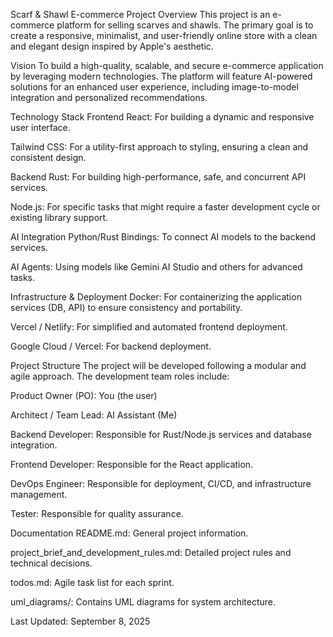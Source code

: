 Scarf & Shawl E-commerce Project
Overview
This project is an e-commerce platform for selling scarves and shawls. The primary goal is to create a responsive, minimalist, and user-friendly online store with a clean and elegant design inspired by Apple's aesthetic.

Vision
To build a high-quality, scalable, and secure e-commerce application by leveraging modern technologies. The platform will feature AI-powered solutions for an enhanced user experience, including image-to-model integration and personalized recommendations.

Technology Stack
Frontend
React: For building a dynamic and responsive user interface.

Tailwind CSS: For a utility-first approach to styling, ensuring a clean and consistent design.

Backend
Rust: For building high-performance, safe, and concurrent API services.

Node.js: For specific tasks that might require a faster development cycle or existing library support.

AI Integration
Python/Rust Bindings: To connect AI models to the backend services.

AI Agents: Using models like Gemini AI Studio and others for advanced tasks.

Infrastructure & Deployment
Docker: For containerizing the application services (DB, API) to ensure consistency and portability.

Vercel / Netlify: For simplified and automated frontend deployment.

Google Cloud / Vercel: For backend deployment.

Project Structure
The project will be developed following a modular and agile approach. The development team roles include:

Product Owner (PO): You (the user)

Architect / Team Lead: AI Assistant (Me)

Backend Developer: Responsible for Rust/Node.js services and database integration.

Frontend Developer: Responsible for the React application.

DevOps Engineer: Responsible for deployment, CI/CD, and infrastructure management.

Tester: Responsible for quality assurance.

Documentation
README.md: General project information.

project_brief_and_development_rules.md: Detailed project rules and technical decisions.

todos.md: Agile task list for each sprint.

uml_diagrams/: Contains UML diagrams for system architecture.

Last Updated: September 8, 2025
